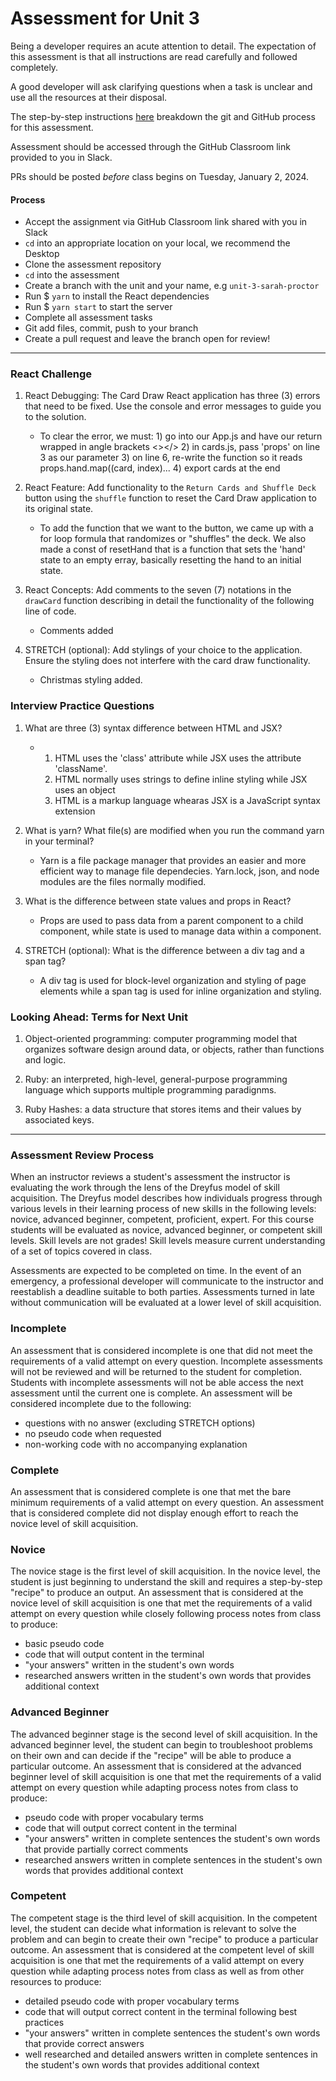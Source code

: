 # Assessment for Unit 3

Being a developer requires an acute attention to detail. The expectation of this assessment is that all instructions are read carefully and followed completely.

A good developer will ask clarifying questions when a task is unclear and use all the resources at their disposal.

The step-by-step instructions [here](https://github.com/LEARNAcademy/Syllabus/blob/main/github/assessments.md) breakdown the git and GitHub process for this assessment.

Assessment should be accessed through the GitHub Classroom link provided to you in Slack.

PRs should be posted _before_ class begins on Tuesday, January 2, 2024.

#### Process

- Accept the assignment via GitHub Classroom link shared with you in Slack
- `cd` into an appropriate location on your local, we recommend the Desktop
- Clone the assessment repository
- `cd` into the assessment
- Create a branch with the unit and your name, e.g `unit-3-sarah-proctor`
- Run $ `yarn` to install the React dependencies
- Run $ `yarn start` to start the server
- Complete all assessment tasks
- Git add files, commit, push to your branch
- Create a pull request and leave the branch open for review!

---

### React Challenge

1. React Debugging: The Card Draw React application has three (3) errors that need to be fixed. Use the console and error messages to guide you to the solution.
    - To clear the error, we must: 1) go into our App.js and have our return wrapped in   angle brackets <></> 2) in cards.js, pass 'props' on line 3 as our parameter 3) on line 6, re-write the function so it reads props.hand.map((card, index)... 4) export cards at the end

2. React Feature: Add functionality to the `Return Cards and Shuffle Deck` button using the `shuffle` function to reset the Card Draw application to its original state.
    - To add the function that we want to the button, we came up with a for loop formula that randomizes or "shuffles" the deck. We also made a const of resetHand that is a function that sets the 'hand' state to an empty erray, basically resetting the hand to an initial state.

3. React Concepts: Add comments to the seven (7) notations in the `drawCard` function describing in detail the functionality of the following line of code.
    - Comments added

4. STRETCH (optional): Add stylings of your choice to the application. Ensure the styling does not interfere with the card draw functionality.
    - Christmas styling added.

### Interview Practice Questions

1. What are three (3) syntax difference between HTML and JSX?
    - 1) HTML uses the 'class' attribute while JSX uses the attribute 'className'.
      2) HTML normally uses strings to define inline styling while JSX uses an object
      3) HTML is a markup language whearas JSX is a JavaScript syntax extension

2. What is yarn? What file(s) are modified when you run the command yarn in your terminal?
    - Yarn is a file package manager that provides an easier and more efficient way to manage file dependecies. Yarn.lock, json, and node modules are the files normally modified.

3. What is the difference between state values and props in React?
    - Props are used to pass data from a parent component to a child component, while state is used to manage data within a component.

4. STRETCH (optional): What is the difference between a div tag and a span tag?
    - A div tag is used for block-level organization and styling of page elements while a span tag is used for inline organization and styling.

### Looking Ahead: Terms for Next Unit

1. Object-oriented programming: computer programming model that organizes software design around data, or objects, rather than functions and logic.

2. Ruby: an interpreted, high-level, general-purpose programming language which supports multiple programming paradignms.

3. Ruby Hashes: a data structure that stores items and their values by associated keys.

---

### Assessment Review Process

When an instructor reviews a student's assessment the instructor is evaluating the work through the lens of the Dreyfus model of skill acquisition. The Dreyfus model describes how individuals progress through various levels in their learning process of new skills in the following levels: novice, advanced beginner, competent, proficient, expert. For this course students will be evaluated as novice, advanced beginner, or competent skill levels. Skill levels are not grades! Skill levels measure current understanding of a set of topics covered in class.

Assessments are expected to be completed on time. In the event of an emergency, a professional developer will communicate to the instructor and reestablish a deadline suitable to both parties. Assessments turned in late without communication will be evaluated at a lower level of skill acquisition.

### Incomplete

An assessment that is considered incomplete is one that did not meet the requirements of a valid attempt on every question. Incomplete assessments will not be reviewed and will be returned to the student for completion. Students with incomplete assessments will not be able access the next assessment until the current one is complete. An assessment will be considered incomplete due to the following:

- questions with no answer (excluding STRETCH options)
- no pseudo code when requested
- non-working code with no accompanying explanation

### Complete

An assessment that is considered complete is one that met the bare minimum requirements of a valid attempt on every question. An assessment that is considered complete did not display enough effort to reach the novice level of skill acquisition.

### Novice

The novice stage is the first level of skill acquisition. In the novice level, the student is just beginning to understand the skill and requires a step-by-step "recipe" to produce an output. An assessment that is considered at the novice level of skill acquisition is one that met the requirements of a valid attempt on every question while closely following process notes from class to produce:

- basic pseudo code
- code that will output content in the terminal
- "your answers" written in the student's own words
- researched answers written in the student's own words that provides additional context

### Advanced Beginner

The advanced beginner stage is the second level of skill acquisition. In the advanced beginner level, the student can begin to troubleshoot problems on their own and can decide if the "recipe" will be able to produce a particular outcome. An assessment that is considered at the advanced beginner level of skill acquisition is one that met the requirements of a valid attempt on every question while adapting process notes from class to produce:

- pseudo code with proper vocabulary terms
- code that will output correct content in the terminal
- "your answers" written in complete sentences the student's own words that provide partially correct comments
- researched answers written in complete sentences in the student's own words that provides additional context

### Competent

The competent stage is the third level of skill acquisition. In the competent level, the student can decide what information is relevant to solve the problem and can begin to create their own "recipe" to produce a particular outcome. An assessment that is considered at the competent level of skill acquisition is one that met the requirements of a valid attempt on every question while adapting process notes from class as well as from other resources to produce:

- detailed pseudo code with proper vocabulary terms
- code that will output correct content in the terminal following best practices
- "your answers" written in complete sentences the student's own words that provide correct answers
- well researched and detailed answers written in complete sentences in the student's own words that provides additional context

